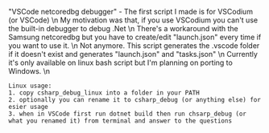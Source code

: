 "VSCode netcoredbg debugger" - The first script I made is for VSCodium (or VSCode) \n
	My motivation was that, if you use VSCodium you can't use the built-in debugger to debug .Net \n
	There's a workaround with the Samsung netcoredbg but you have to create/edit "launch.json" every time if you want to use it. \n
	Not anymore. This script generates the .vscode folder if it doesn't exist and generates "launch.json" and "tasks.json" \n
	Currently it's only available on linux bash script but I'm planning on porting to Windows. \n

	Linux usage:
	1. copy csharp_debug_linux into a folder in your PATH
	2. optionally you can rename it to csharp_debug (or anything else) for esier usage
	3. when in VSCode first run dotnet build then run chsarp_debug (or what you renamed it) from terminal and answer to the questions
